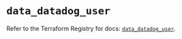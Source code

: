 # `data_datadog_user`

Refer to the Terraform Registry for docs: [`data_datadog_user`](https://registry.terraform.io/providers/datadog/datadog/3.52.1/docs/data-sources/user).
